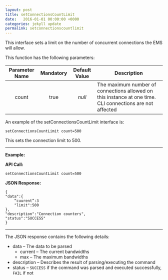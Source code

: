 ```yaml
---
layout: post
title: setConnectionsCountLimit
date:   2016-01-01 00:00:00 +0000
categories: jekyll update
permalink: setconnectionscountlimit
---
```


This interface sets a limit on the number of concurrent connections the EMS will allow.

This function has the following parameters:

| **Parameter Name** | **Mandatory** | **Default Value** | **Description**                          |
| :----------------: | :-----------: | :---------------: | ---------------------------------------- |
|       count        |     true      |      *null*       | The maximum number of connections allowed on this instance at one time. CLI connections are not affected |

An example of the setConnectionsCountLimit interface is:

``` 
setConnectionsCountLimit count=500
```

This sets the connection limit to 500.

------

**Example:**

**API Call:**

``` 
setConnectionsCountLimit count=500
```

**JSON Response:**

``` 
{
"data":{
    “cuurent”:3
    "limit":500
},
"description":"Connection counters",
"status":"SUCCESS"
}
```

------

The JSON response contains the following details:

- data – The data to be parsed
  - current – The current bandwidths
  - max – The maximum bandwidths
- description – Describes the result of parsing/executing the command
- status – `SUCCESS` if the command was parsed and executed successfully, `FAIL` if not
